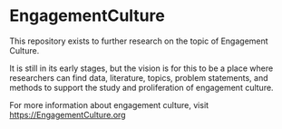 # EngagementCulture

This repository exists to further research on the topic of Engagement Culture.

It is still in its early stages, but the vision is for this to be a place where researchers can find data, literature, topics, problem statements, and methods to support the study and proliferation of engagement culture.

For more information about engagement culture, visit https://EngagementCulture.org
